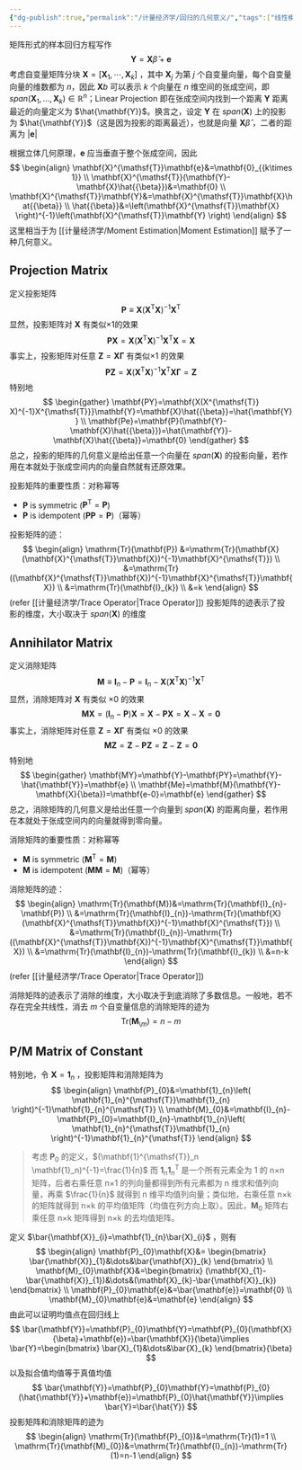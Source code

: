 ```yaml
---
{"dg-publish":true,"permalink":"/计量经济学/回归的几何意义/","tags":["线性模型"]}
---
```



矩阵形式的样本回归方程写作
$$
\mathbf{Y}=\mathbf{X}\hat{{\beta}}+\mathbf{e}
$$
考虑自变量矩阵分块 $\mathbf{X}=[\mathbf{X}_1,\cdots,\mathbf{X}_k]$ ，其中 $\mathbf{X}_j$ 为第 $j$ 个自变量向量，每个自变量向量的维数都为 $n$，因此 $\mathbf{X}b$ 可以表示 $k$ 个向量在 $n$ 维空间的张成空间，即 $span(\mathbf{X}_{1},\dots,\mathbf{X}_{k})\in \mathbb{R}^n$；Linear Projection 即在张成空间内找到一个距离 $\mathbf{Y}$ 距离最近的向量定义为 $\hat{\mathbf{Y}}$。换言之，设定 $\mathbf{Y}$ 在 $span(\mathbf{X})$ 上的投影为 $\hat{\mathbf{Y}}$（这是因为投影的距离最近），也就是向量 $\mathbf{X}\hat{{\beta}}$ ，二者的距离为 $\lvert \mathbf{e} \rvert$

根据立体几何原理，$\mathbf{e}$ 应当垂直于整个张成空间，因此
$$
\begin{align}
\mathbf{X}^{\mathsf{T}}\mathbf{e}&=\mathbf{0}_{{k\times 1}} \\
\mathbf{X}^{\mathsf{T}}(\mathbf{Y}-\mathbf{X}\hat{{\beta}})&=\mathbf{0} \\
\mathbf{X}^{\mathsf{T}}\mathbf{Y}&=\mathbf{X}^{\mathsf{T}}\mathbf{X}\hat{{\beta}} \\
\hat{{\beta}}&=\left(\mathbf{X}^{\mathsf{T}}\mathbf{X} \right)^{-1}\left(\mathbf{X}^{\mathsf{T}}\mathbf{Y} \right)
\end{align}
$$
这里相当于为 [[计量经济学/Moment Estimation\|Moment Estimation]] 赋予了一种几何意义。

## Projection Matrix

定义投影矩阵
$$
\mathbf{P}\equiv \mathbf{X}(\mathbf{X}^{\mathsf{T}}\mathbf{X})^{-1}\mathbf{X}^{\mathsf{T}}
$$
显然，投影矩阵对 $\mathbf{X}$ 有类似×1的效果
$$
\mathbf{PX}=\mathbf{X}(\mathbf{X}^{\mathsf{T}}\mathbf{X})^{-1}\mathbf{X}^{\mathsf{T}}\mathbf{X}=\mathbf{X}
$$
事实上，投影矩阵对任意 $\mathbf{Z}=\mathbf{X\Gamma}$ 有类似×1 的效果
$$
\mathbf{PZ}=\mathbf{X}(\mathbf{X}^{\mathsf{T}}\mathbf{X})^{-1}\mathbf{X}^{\mathsf{T}}\mathbf{X}\boldsymbol{\Gamma}=\mathbf{Z}
$$
特别地
$$
\begin{gather}
\mathbf{PY}=\mathbf{X(X^{\mathsf{T}} X)^{-1}X^{\mathsf{T}}}\mathbf{Y}=\mathbf{X}\hat{{\beta}}=\hat{\mathbf{Y}} \\
\mathbf{Pe}=\mathbf{P}(\mathbf{Y}-\mathbf{X}\hat{{\beta}})=\hat{\mathbf{Y}}-\mathbf{X}\hat{{\beta}}=\mathbf{0}
\end{gather}
$$
总之，投影的矩阵的几何意义是给出任意一个向量在 $span(\mathbf{X})$ 的投影向量，若作用在本就处于张成空间内的向量自然就有还原效果。

投影矩阵的重要性质：对称幂等
- $\mathbf{P}$ is symmetric ($\mathbf{P^{\mathsf{T}}}=\mathbf{P}$)
- $\mathbf{P}$ is idempotent ($\mathbf{PP}=\mathbf{P}$)（幂等）

投影矩阵的迹：
$$
\begin{align}
\mathrm{Tr}(\mathbf{P})
&=\mathrm{Tr}(\mathbf{X}(\mathbf{X}^{\mathsf{T}}\mathbf{X})^{-1}\mathbf{X}^{\mathsf{T}}) \\
&=\mathrm{Tr}((\mathbf{X}^{\mathsf{T}}\mathbf{X})^{-1}\mathbf{X}^{\mathsf{T}}\mathbf{X}) \\
&=\mathrm{Tr}(\mathbf{I}_{k}) \\
&=k
\end{align}
$$
 (refer [[计量经济学/Trace Operator\|Trace Operator]])
投影矩阵的迹表示了投影的维度，大小取决于 $span(\mathbf{X})$ 的维度
## Annihilator Matrix

定义消除矩阵
$$
\mathbf{M}\equiv \mathbf{I}_n-\mathbf{P}=\mathbf{I}_n-\mathbf{X}(\mathbf{X}^{\mathsf{T}}\mathbf{X})^{-1}\mathbf{X}^{\mathsf{T}}
$$
显然，消除矩阵对 $\mathbf{X}$ 有类似 ×0 的效果
$$
\mathbf{MX}=(\mathbf{I}_n-\mathbf{P})\mathbf{X}=\mathbf{X}-\mathbf{PX}=\mathbf{X}
-\mathbf{X}=\mathbf{0}$$
事实上，消除矩阵对任意 $\mathbf{Z}=\mathbf{X\Gamma}$ 有类似 ×0 的效果
$$
\mathbf{MZ}=\mathbf{Z}-\mathbf{PZ}=\mathbf{Z}-\mathbf{Z}=\mathbf{0}
$$
特别地
$$
\begin{gather}
\mathbf{MY}=\mathbf{Y}-\mathbf{PY}=\mathbf{Y}-\hat{\mathbf{Y}}=\mathbf{e} \\
\mathbf{Me}=\mathbf{M}(\mathbf{Y}-\mathbf{X}{\beta})=\mathbf{e-0}=\mathbf{e}
\end{gather}
$$
总之，消除矩阵的几何意义是给出任意一个向量到 $span(\mathbf{X})$ 的距离向量，若作用在本就处于张成空间内的向量就得到零向量。

消除矩阵的重要性质：对称幂等
- $\mathbf{M}$ is symmetric ($\mathbf{M^{\mathsf{T}}}=\mathbf{M}$)
- $\mathbf{M}$ is idempotent ($\mathbf{MM}=\mathbf{M}$)（幂等）

消除矩阵的迹：
$$
\begin{align}
\mathrm{Tr}(\mathbf{M})&=\mathrm{Tr}(\mathbf{I}_{n}-\mathbf{P}) \\
&=\mathrm{Tr}(\mathbf{I}_{n})-\mathrm{Tr}(\mathbf{X}(\mathbf{X}^{\mathsf{T}}\mathbf{X})^{-1}\mathbf{X}^{\mathsf{T}}) \\
&=\mathrm{Tr}(\mathbf{I}_{n})-\mathrm{Tr}((\mathbf{X}^{\mathsf{T}}\mathbf{X})^{-1}\mathbf{X}^{\mathsf{T}}\mathbf{X}) \\
&=\mathrm{Tr}(\mathbf{I}_{n})-\mathrm{Tr}(\mathbf{I}_{k}) \\
&=n-k
\end{align}
$$
 (refer [[计量经济学/Trace Operator\|Trace Operator]])

消除矩阵的迹表示了消除的维度，大小取决于到底消除了多数信息。一般地，若不存在完全共线性，消去 $m$ 个自变量信息的消除矩阵的迹为
$$
\mathrm{Tr}(\mathbf{M}_{\setminus m})=n-m
$$

## P/M Matrix of Constant

特别地，令 $\mathbf{X}=\mathbf{1}_{n}$ ，投影矩阵和消除矩阵为
$$
\begin{align}
\mathbf{P}_{0}&=\mathbf{1}_{n}\left( \mathbf{1}_{n}^{\mathsf{T}}\mathbf{1}_{n} \right)^{-1}\mathbf{1}_{n}^{\mathsf{T}} \\
\mathbf{M}_{0}&=\mathbf{I}_{n}-\mathbf{P}_{0}=\mathbf{I}_{n}-\mathbf{1}_{n}\left( \mathbf{1}_{n}^{\mathsf{T}}\mathbf{1}_{n} \right)^{-1}\mathbf{1}_{n}^{\mathsf{T}}
\end{align}
$$
> 考虑 $\mathbf{P}_{0}$ 的定义，$(\mathbf{1}^{\mathsf{T}}_n \mathbf{1}_n)^{-1}=\frac{1}{n}$ 而 $\mathbf{1}_{n}\mathbf{1}_{n}^{\mathsf{T}}$ 是一个所有元素全为 1 的 n×n 矩阵，后者右乘任意 n×1 的列向量都得到所有元素都为 n 维求和值列向量，再乘 $\frac{1}{n}$ 就得到 n 维平均值列向量；类似地，右乘任意 n×k 的矩阵就得到 n×k 的平均值矩阵（均值在列方向上取）。因此，$\mathbf{M}_{0}$ 矩阵右乘任意 n×k 矩阵得到 n×k 的去均值矩阵。

定义 $\bar{\mathbf{X}}_{i}=\mathbf{1}_{n}\bar{X}_{i}$ ，则有
$$
\begin{align}
\mathbf{P}_{0}\mathbf{X}&=
\begin{bmatrix}
\bar{\mathbf{X}}_{1}&\dots&\bar{\mathbf{X}}_{k}
\end{bmatrix} \\
\mathbf{M}_{0}\mathbf{X}&=\begin{bmatrix}
(\mathbf{X}_{1}-\bar{\mathbf{X}}_{1})&\dots&(\mathbf{X}_{k}-\bar{\mathbf{X}}_{k})
\end{bmatrix} \\
\mathbf{P}_{0}\mathbf{e}&=\bar{\mathbf{e}}=\mathbf{0} \\
\mathbf{M}_{0}\mathbf{e}&=\mathbf{e}
\end{align}
$$
由此可以证明均值点在回归线上
$$
\bar{\mathbf{Y}}=\mathbf{P}_{0}\mathbf{Y}=\mathbf{P}_{0}(\mathbf{X}{\beta}+\mathbf{e})=\bar{\mathbf{X}}{\beta}\implies \bar{Y}=\begin{bmatrix}
\bar{X}_{1}&\dots&\bar{X}_{k}
\end{bmatrix}{\beta}
$$
以及拟合值均值等于真值均值
$$
\bar{\mathbf{Y}}=\mathbf{P}_{0}\mathbf{Y}=\mathbf{P}_{0}(\hat{\mathbf{Y}}+\mathbf{e})=\mathbf{P}_{0}\hat{\mathbf{Y}}\implies \bar{Y}=\bar{\hat{Y}}
$$
投影矩阵和消除矩阵的迹为
$$
\begin{align}
\mathrm{Tr}(\mathbf{P}_{0})&=\mathrm{Tr}(1)=1 \\
\mathrm{Tr}(\mathbf{M}_{0})&=\mathrm{Tr}(\mathbf{I}_{n})-\mathrm{Tr}(1)=n-1
\end{align}
$$
